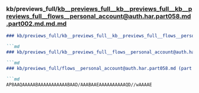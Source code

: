 ### kb/previews_full/kb__previews_full__kb__previews_full__kb__previews_full__flows__personal_account@auth.har.part058.md.part002.md.md.md

```md
### kb/previews_full/kb__previews_full__kb__previews_full__flows__personal_account@auth.har.part058.md.part002.md.md

```md
### kb/previews_full/kb__previews_full__flows__personal_account@auth.har.part058.md.part002.md

```md
### kb/previews_full/flows__personal_account@auth.har.part058.md (part 002)

```md
AP8AAQAAAAABAAAAAAAAAAABAAD/AAABAAEAAAAAAAAAAQD//wAAAAE
```

```

```

```

```
